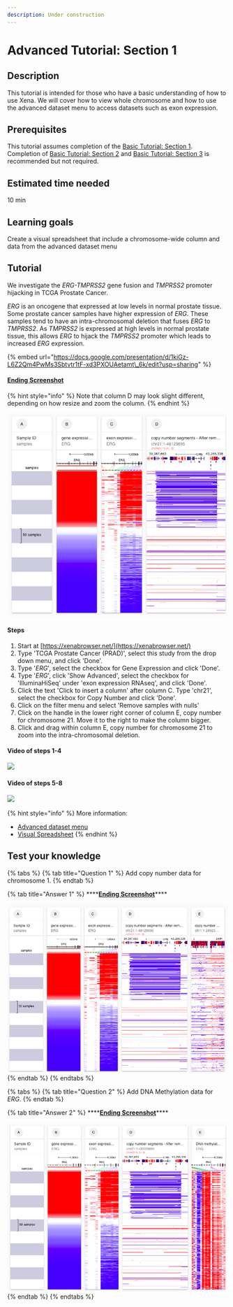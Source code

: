 ```yaml
---
description: Under construction
---
```


# Advanced Tutorial: Section 1

## Description <a id="description"></a>

This tutorial is intended for those who have a basic understanding of how to use Xena. We will cover how to view whole chromosome and how to use the advanced dataset menu to access datasets such as exon expression.

## Prerequisites <a id="prerequisites"></a>

This tutorial assumes completion of the [Basic Tutorial: Section 1](https://app.gitbook.com/@ucsc-xena/s/project/tutorials/basic-tutorial-section-1). Completion of [Basic Tutorial: Section 2](https://app.gitbook.com/@ucsc-xena/s/project/tutorials/basic-tutorial-section-2) and [Basic Tutorial: Section 3](basic-tutorial-section-3.md) is recommended but not required. 

## Estimated time needed <a id="estimated-time-needed"></a>

10 min‌

## Learning goals <a id="learning-goals"></a>

Create a visual spreadsheet that include a chromosome-wide column and data from the advanced dataset menu

## Tutorial <a id="tutorial"></a>

We investigate the _ERG-TMPRSS2_ gene fusion and _TMPRSS2_ promoter hijacking in TCGA Prostate Cancer.

_ERG_ is an oncogene that expressed at low levels in normal prostate tissue. Some prostate cancer samples have higher expression of _ERG_. These samples tend to have an intra-chromosomal deletion that fuses _ERG_ to _TMPRSS2_. As _TMPRSS2_ is expressed at high levels in normal prostate tissue, this allows _ERG_ to hijack the _TMPRSS2_ promoter which leads to increased _ERG_ expression.

{% embed url="https://docs.google.com/presentation/d/1kiGz-L6Z2Qm4PwMs3Sbtvtr1tF-xd3PXOUAetamt\_6k/edit?usp=sharing" %}

#### [​Ending Screenshot​](https://xenabrowser.net/?bookmark=6ea137951fb4ddad4c8a6baaac3914f4) <a id="ending-screenshot"></a>

{% hint style="info" %}
Note that column D may look slight different, depending on how resize and zoom the column.
{% endhint %}

![](../.gitbook/assets/screen-shot-2021-06-10-at-12.46.32-pm.png)

#### Steps <a id="steps"></a>

1. Start at [https://xenabrowser.net/](https://xenabrowser.net/)
2. Type 'TCGA Prostate Cancer \(PRAD\)', select this study from the drop down menu, and click 'Done'.
3. Type '_ERG_', select the checkbox for Gene Expression and click 'Done'.
4. Type '_ERG_', click 'Show Advanced', select the checkbox for 'IlluminaHiSeq' under 'exon expression RNAseq', and click 'Done'.
5. Click the text 'Click to insert a column' after column C. Type 'chr21', select the checkbox for Copy Number and click 'Done'.
6. Click on the filter menu and select 'Remove samples with nulls'
7. Click on the  handle in the lower right corner of column E, copy number for chromosome 21. Move it to the right to make the column bigger. 
8. Click and drag within column E, copy number for chromosome 21 to zoom into the intra-chromosomal deletion.

#### Video of steps 1-4 <a id="video-of-steps"></a>

![](../.gitbook/assets/advanced_1.gif)

#### ‌**Video of steps 5-8**

![](../.gitbook/assets/advanced_2.gif)

{% hint style="info" %}
More information:

* [Advanced dataset menu](../overview-of-features/visual-spreadsheet/#advanced-datasets)
* [Visual Spreadsheet](../overview-of-features/visual-spreadsheet/)
{% endhint %}

## Test your knowledge <a id="test-your-knowledge"></a>

{% tabs %}
{% tab title="Question 1" %}
Add copy number data for chromosome 1.
{% endtab %}

{% tab title="Answer 1" %}
\*\*\*\*[**Ending Screenshot**](https://xenabrowser.net/?bookmark=95d77b2d3107653fa2a7be51424f0a04)\*\*\*\*

![](../.gitbook/assets/screen-shot-2021-06-10-at-3.49.57-pm.png)
{% endtab %}
{% endtabs %}

{% tabs %}
{% tab title="Question 2" %}
Add DNA Methylation data for _ERG_.
{% endtab %}

{% tab title="Answer 2" %}
\*\*\*\*[**Ending Screenshot**](https://xenabrowser.net/?bookmark=3b8cf8fa103e5fe2d718337551af34a4)\*\*\*\*

![](../.gitbook/assets/screen-shot-2021-06-10-at-3.48.18-pm.png)
{% endtab %}
{% endtabs %}

